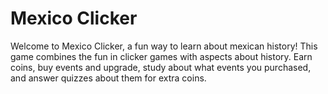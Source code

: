 # Mexico Clicker

Welcome to Mexico Clicker, a fun way to learn about mexican history! This game combines the fun in clicker games with aspects about history. Earn coins, buy events and upgrade, study about what events you purchased, and answer quizzes about them for extra coins.
